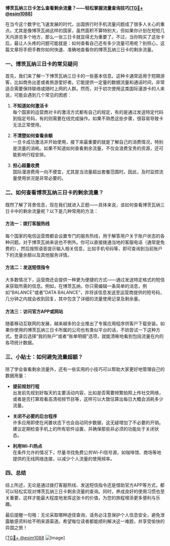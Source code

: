 **博茨瓦纳三日卡怎么查看剩余流量？——轻松掌握流量查询技巧[[TG💪+ @esim1088](https://t.me/s/esim1088)]**

在当今这个数字化飞速发展的时代，出国旅行时手机流量问题成了很多人关心的重点。尤其是像博茨瓦纳这样的国家，虽然面积不算特别大，但如果你计划在短短几天内游览多个地方，那么一张三日卡就显得尤为重要了。不过，当你购买了这张卡后，最让人头疼的问题可能就是：如何查看自己还有多少流量可用呢？别担心，这篇文章将手把手教你如何快速、准确地查看你的博茨瓦纳三日卡的剩余流量。

### 一、博茨瓦纳三日卡的常见疑问

首先，我们来了解一下博茨瓦纳三日卡的一些基本信息。这种卡通常适用于短期游客，比如商务出差或者旅游爱好者。它能提供一定量的数据流量和通话时间，非常适合需要保持联络或随时上网的人群。然而，对于初次使用这类国际漫游卡的人来说，可能会遇到几个常见的困惑：

1. **不知道如何激活卡**  
   每个国家的运营商对卡的激活方式都有自己的规定，有的是通过发送特定代码到指定号码，有的则需要在线完成操作。如果不熟悉这些步骤，很容易导致卡无法正常使用。

2. **不清楚如何查看余额**  
   一旦卡成功激活并开始使用，接下来最重要的就是了解自己的消费情况，特别是流量的消耗。如果不知道如何查看剩余流量，不仅会浪费宝贵的资源，还可能影响行程安排。

3. **担心超量收费**  
   国际漫游费用一向不便宜，尤其是当流量超出套餐范围时。因此，及时监控流量使用状况是非常必要的。

### 二、如何查看博茨瓦纳三日卡的剩余流量？

既然了解了背景信息，现在我们就进入正题——具体来说，该如何查看博茨瓦纳三日卡中的剩余流量呢？以下是几种常用的方法：

#### 方法一：拨打客服热线
每个国家的电信运营商都会设置专门的服务热线，用于解答用户关于账户状态的各种问题。对于博茨瓦纳来说也不例外。你可以直接拨通当地的客服电话（通常是免费的），然后按照语音提示输入相关信息，比如手机号码等，即可查询到当前账户下的流量余额以及其他服务详情。

#### 方法二：发送短信指令
大多数情况下，运营商还会提供一种更为便捷的方式——通过发送特定格式的短信来获取所需的信息。例如，在博茨瓦纳，你只需编辑一条简单的消息，例如“BALANCE”或者“DATA BALANCE”，并将该信息发送至运营商提供的短号码，几分钟之内就会收到回复，其中包含了详细的流量使用记录及剩余量。

#### 方法三：访问官方APP或网站
随着移动互联网的发展，越来越多的企业推出了专属应用程序供客户下载安装。如果你使用的博茨瓦纳三日卡所属的公司也有类似平台的话，不妨尝试一下这种方式。登录后选择“我的账户”或者“账单明细”选项，就能清晰地看到包括流量在内的各项统计数据。

### 三、小贴士：如何避免流量超额？

除了学会查看剩余流量外，还有一些实用的小技巧可以帮助大家更好地管理自己的数据用量：

- **提前规划行程**  
  出发前先规划好每天的主要活动内容，比如是否需要频繁拍照上传社交网络，或者是否打算观看高清视频节目等，这样可以大致估算出每日大概会消耗多少流量。

- **关闭不必要的后台程序**  
  许多应用即使在闲置状态下也会自动同步数据，这无疑增加了不必要的开销。建议定期检查手机上的所有软件设置，并确保那些非必须的功能处于关闭状态。

- **利用Wi-Fi热点**  
  在条件允许的情况下，尽量寻找免费公共Wi-Fi信号源，如咖啡馆、商场等地提供的无线网络连接，以减少个人流量的使用频率。

### 四、总结

综上所述，无论是通过拨打客服热线、发送短信指令还是借助官方APP等方式，都可以轻松实现对博茨瓦纳三日卡剩余流量的查询。同时，养成良好的使用习惯也至关重要，这样才能最大程度地发挥这张卡的价值，为您的旅程增添更多便利与乐趣。

最后提醒一句哦：无论采取哪种途径查询，请务必注意保护个人信息安全，避免泄露敏感资料给不明来源渠道。希望每位读者都能顺利解决这一难题，并享受愉快的异国之旅！

[[TG💪+ @esim1088](https://t.me/s/esim1088) ![Image](https://i.postimg.cc/4NQfJmqS/Snipaste-2025-05-13-00-14-12.png)]